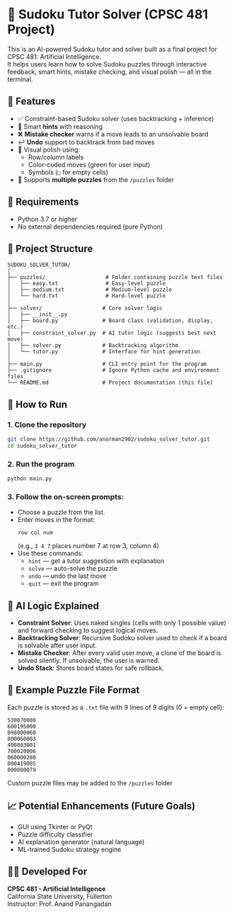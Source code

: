# 🧠 Sudoku Tutor Solver (CPSC 481 Project)

This is an AI-powered Sudoku tutor and solver built as a final project for CPSC 481: Artificial Intelligence.  
It helps users learn how to solve Sudoku puzzles through interactive feedback, smart hints, mistake checking, and visual polish — all in the terminal.

## 📌 Features

- ✅ Constraint-based Sudoku solver (uses backtracking + inference)
- 🧠 Smart **hints** with reasoning
- ❌ **Mistake checker** warns if a move leads to an unsolvable board
- ↩️ **Undo** support to backtrack from bad moves
- 🎨 Visual polish using:
  - Row/column labels
  - Color-coded moves (green for user input)
  - Symbols (`▢` for empty cells)
- 📁 Supports **multiple puzzles** from the `/puzzles` folder

## 🔧 Requirements

- Python 3.7 or higher  
- No external dependencies required (pure Python)

## 📂 Project Structure

```
SUDOKU_SOLVER_TUTOR/
│
├── puzzles/                   # Folder containing puzzle text files
│   ├── easy.txt               # Easy-level puzzle
│   ├── medium.txt             # Medium-level puzzle
│   └── hard.txt               # Hard-level puzzle
│
├── solver/                   # Core solver logic
│   ├── __init__.py
│   ├── board.py              # Board class (validation, display, etc.)
│   ├── constraint_solver.py  # AI tutor logic (suggests best next move)
│   ├── solver.py             # Backtracking algorithm
│   └── tutor.py              # Interface for hint generation
│
├── main.py                   # CLI entry point for the program
├── .gitignore                # Ignore Python cache and environment files
└── README.md                 # Project documentation (this file)
```

## 🚀 How to Run

### 1. Clone the repository
```bash
git clone https://github.com/anorman2902/sudoku_solver_tutor.git
cd sudoku_solver_tutor
```

### 2. Run the program
```bash
python main.py
```

### 3. Follow the on-screen prompts:
- Choose a puzzle from the list.
- Enter moves in the format:  
  ```
  row col num
  ```
  (e.g., `3 4 7` places number 7 at row 3, column 4)
- Use these commands:
  - `hint` — get a tutor suggestion with explanation
  - `solve` — auto-solve the puzzle
  - `undo` — undo the last move
  - `quit` — exit the program

## 🧠 AI Logic Explained

- **Constraint Solver**: Uses naked singles (cells with only 1 possible value) and forward checking to suggest logical moves.
- **Backtracking Solver**: Recursive Sudoku solver used to check if a board is solvable after user input.
- **Mistake Checker**: After every valid user move, a clone of the board is solved silently. If unsolvable, the user is warned.
- **Undo Stack**: Stores board states for safe rollback.

## 📌 Example Puzzle File Format

Each puzzle is stored as a `.txt` file with 9 lines of 9 digits (0 = empty cell):

```
530070000
600195000
098000060
800060003
400803001
700020006
060000280
000419005
000080079
```

Custom puzzle files may be added to the `/puzzles` folder

## 📈 Potential Enhancements (Future Goals)

- GUI using Tkinter or PyQt
- Puzzle difficulty classifier
- AI explanation generator (natural language)
- ML-trained Sudoku strategy engine

## 👨‍🏫 Developed For

**CPSC 481 - Artificial Intelligence**  
California State University, Fullerton  
Instructor: Prof. Anand Panangadan
